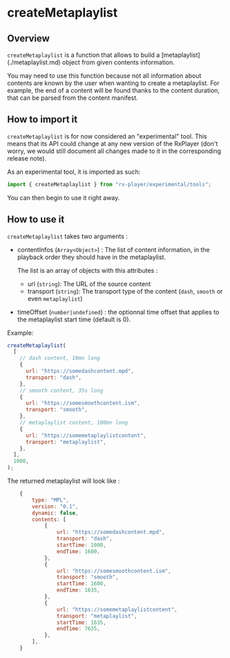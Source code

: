 # createMetaplaylist

## Overview

`createMetaplaylist` is a function that allows to build a [metaplaylist]
(./metaplaylist.md) object from given contents information.

You may need to use this function because not all information about contents are known by
the user when wanting to create a metaplaylist. For example, the end of a content will be
found thanks to the content duration, that can be parsed from the content manifest.

## How to import it

`createMetaplaylist` is for now considered an "experimental" tool. This means that its API
could change at any new version of the RxPlayer (don't worry, we would still document all
changes made to it in the corresponding release note).

As an experimental tool, it is imported as such:

```ts
import { createMetaplaylist } from "rx-player/experimental/tools";
```

You can then begin to use it right away.

## How to use it

`createMetaplaylist` takes two arguments :

- contentInfos (`Array<Object>`) : The list of content information, in the playback order
  they should have in the metaplaylist.

  The list is an array of objects with this attributes :

  - url (`string`): The URL of the source content
  - transport (`string`): The transport type of the content (`dash`, `smooth` or even
    `metaplaylist`)

- timeOffset (`number|undefined`) : the optionnal time offset that applies to the
  metaplaylist start time (default is 0).

Example:

```js
createMetaplaylist(
  [
    // dash content, 10mn long
    {
      url: "https://somedashcontent.mpd",
      transport: "dash",
    },
    // smooth content, 35s long
    {
      url: "https://somesmoothcontent.ism",
      transport: "smooth",
    },
    // metaplaylist content, 100mn long
    {
      url: "https://somemetaplaylistcontent",
      transport: "metaplaylist",
    },
  ],
  1000,
);
```

The returned metaplaylist will look like :

```js
    {
        type: "MPL",
        version: "0.1",
        dynamic: false,
        contents: [
            {
                url: "https://somedashcontent.mpd",
                transport: "dash",
                startTime: 1000,
                endTime: 1600,
            },
            {
                url: "https://somesmoothcontent.ism",
                transport: "smooth",
                startTime: 1600,
                endTime: 1635,
            },
            {
                url: "https://somemetaplaylistcontent",
                transport: "metaplaylist",
                startTime: 1635,
                endTime: 7635,
            },
        ],
    }
```
